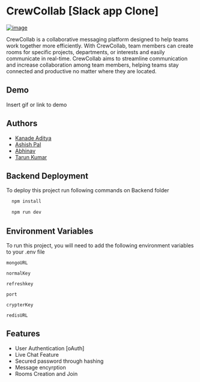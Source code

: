 
# CrewCollab [Slack app Clone]

[![image](https://www.linkpicture.com/q/ezgif.com-gif-maker_11.png)](https://www.linkpicture.com/view.php?img=LPic6429adb7ba4d3328029255)

CrewCollab is a collaborative messaging platform designed to help teams work together more efficiently. With CrewCollab, team members can create rooms for specific projects, departments, or interests and easily communicate in real-time. CrewCollab aims to streamline communication and increase collaboration among team members, helping teams stay connected and productive no matter where they are located.

## Demo

Insert gif or link to demo


## Authors

- [Kanade Aditya](https://www.github.com/octokatherine)
- [Ashish Pal](https://github.com/anonymous10062002)
- [Abhinav](https://github.com/Abhinav068)
- [Tarun Kumar](https://github.com/IAmtarunKumar)




## Backend Deployment

To deploy this project run following commands on Backend folder

```bash
  npm install
```

```bash
  npm run dev
```


## Environment Variables

To run this project, you will need to add the following environment variables to your .env file

`mongoURL`

`normalKey`

`refreshkey`

`port`

`crypterKey`

`redisURL`
## Features

- User Authentication [oAuth]
- Live Chat Feature
- Secured password through hashing
- Message encyrption 
- Rooms Creation and Join 



